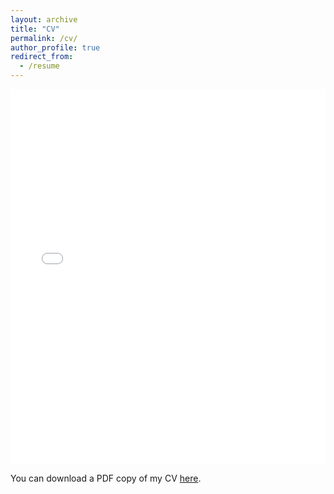 ```yaml
---
layout: archive
title: "CV"
permalink: /cv/
author_profile: true
redirect_from:
  - /resume
---
```


<iframe src="/files/pdf/SmytheT_CV.pdf" width="100%" height="600" frameborder="no" border="0" marginwidth="0" marginheight="0"></iframe>

You can download a PDF copy of my CV [here](/files/pdf/SmytheT_CV.pdf).
